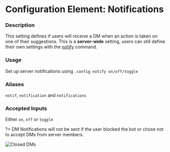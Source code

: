# Configuration Element: Notifications

### Description
This setting defines if users will receive a DM when an action is taken on one of their suggestions. This is a **server-wide** setting, users can still define their own settings with the [notify](/sumup.md#special-sunflowers) command.

### Usage
Set up server notifications using `.config notify on/off/toggle`

### Aliases
`notif`, `notification` and `notifications`

### Accepted Inputs
Either `on`, `off` or `toggle`

?> DM Notifications will not be sent if the user blocked the bot or chose not to accept DMs from server members.

![Closed DMs](https://cdn.discordapp.com/attachments/769650556502409226/769975133959094272/unknown.png)
